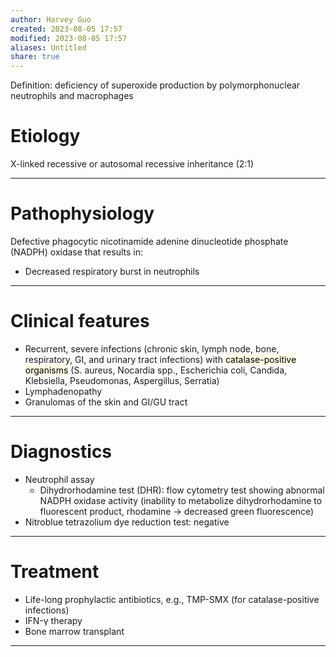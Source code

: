 ```yaml
---
author: Harvey Guo
created: 2023-08-05 17:57
modified: 2023-08-05 17:57
aliases: Untitled
share: true
---
```


Definition: deficiency of superoxide production by polymorphonuclear neutrophils and macrophages
# Etiology
X-linked recessive or autosomal recessive inheritance (2:1)

---
# Pathophysiology
Defective phagocytic nicotinamide adenine dinucleotide phosphate (NADPH) oxidase that results in:
- Decreased respiratory burst in neutrophils

---
# Clinical features
- Recurrent, severe infections (chronic skin, lymph node, bone, respiratory, GI, and urinary tract infections) with <mark style="background: #FFF3A34A;">catalase-positive organisms</mark> (S. aureus, Nocardia spp., Escherichia coli, Candida, Klebsiella, Pseudomonas, Aspergillus, Serratia)
- Lymphadenopathy
- Granulomas of the skin and GI/GU tract

---
# Diagnostics
- Neutrophil assay
	- Dihydrorhodamine test (DHR): flow cytometry test showing abnormal NADPH oxidase activity (inability to metabolize dihydrorhodamine to fluorescent product, rhodamine → decreased green fluorescence)
 - Nitroblue tetrazolium dye reduction test: negative

---
# Treatment
- Life-long prophylactic antibiotics, e.g., TMP-SMX (for catalase-positive infections)
- IFN-γ therapy
- Bone marrow transplant

---
